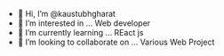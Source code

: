 - 👋 Hi, I’m @kaustubhgharat
- 👀 I’m interested in ... Web developer
- 🌱 I’m currently learning ... REact js
- 💞️ I’m looking to collaborate on ... Various Web Project

<!---
kaustubhgharat/kaustubhgharat is a ✨ special ✨ repository because its `README.md` (this file) appears on your GitHub profile.
You can click the Preview link to take a look at your changes.
--->
